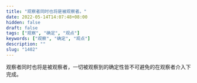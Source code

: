 ```yaml
---
title: "观察者同时也将是被观察者。"
date: 2022-05-14T14:07:48+08:00
hidden: false
draft: false
tags: ["观察", "确定", "观点"]
keywords: ["观察", "确定", "观点"]
description: ""
slug: "1402"
---
```


观察者同时也将是被观察者，一切被观察到的确定性皆不可避免的在观察者介入下完成。
